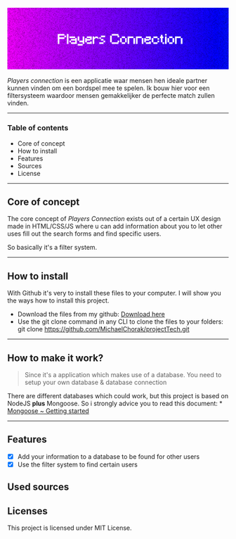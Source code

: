 ![Players connect banner](https://github.com/MichaelChorak/projectTech/blob/main/public/images/banner.png)

_Players connection_ is een applicatie waar mensen hen ideale partner kunnen vinden om een bordspel mee te spelen.
Ik bouw hier voor een filtersysteem waardoor mensen gemakkelijker de perfecte match zullen vinden.

---

### Table of contents

* Core of concept
* How to install
* Features
* Sources
* License

---

## Core of concept
The core concept of *Players Connection* exists out of a certain UX design made in HTML/CSS/JS where u can add information about you to let other uses fill out the search forms and find specific users. 

So basically it's a filter system.

---

## How to install

With Github it's very to install these files to your computer. I will show you the ways how to install this project.

* Download the files from my github:  [Download here](https://github.com/MichaelChorak/projectTech)
* Use the git clone command in any CLI to clone the files to your folders: git clone https://github.com/MichaelChorak/projectTech.git

---

## How to make it work?
> Since it's a application which makes use of a database. You need to setup your own database & database connection

There are different databases which could work, but this project is based on NodeJS __plus__ Mongoose.
So i strongly advice you to read this document: * [Mongoose ~ Getting started](https://mongoosejs.com/docs/)

---

## Features

- [x] Add your information to a database to be found for other users
- [x] Use the filter system to find certain users

## Used sources

## Licenses

This project is licensed under MIT License.
